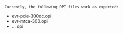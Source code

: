  	Currently, the following OPI files work as expected:
  
  * evr-pcie-300dc.opi
  * evr-mtca-300.opi
  * ... opi
